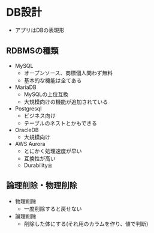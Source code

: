 # DB設計

- アプリはDBの表現形

## RDBMSの種類

- MySQL
    - オープンソース、商標個人問わず無料
    - 基本的な機能は全てある
- MariaDB
    - MySQLの上位互換
    - 大規模向けの機能が追加されている
- Postgresql
    - ビジネス向け
    - テーブルのネストとかもできる
- OracleDB
    - 大規模向け
- AWS Aurora
    - とにかく処理速度が早い
    - 互換性が高い
    - Durability◎

## 論理削除・物理削除

- 物理削除
    - 一度削除すると戻せない
- 論理削除
    - 削除した体にする(それ用のカラムを作り、値で判断)